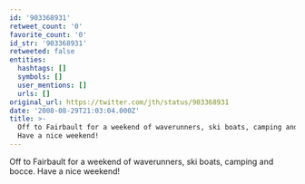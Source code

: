 ```yaml
---
id: '903368931'
retweet_count: '0'
favorite_count: '0'
id_str: '903368931'
retweeted: false
entities:
  hashtags: []
  symbols: []
  user_mentions: []
  urls: []
original_url: https://twitter.com/jth/status/903368931
date: '2008-08-29T21:03:04.000Z'
title: >-
  Off to Fairbault for a weekend of waverunners, ski boats, camping and bocce.
  Have a nice weekend!
---
```


Off to Fairbault for a weekend of waverunners, ski boats, camping and bocce. Have a nice weekend!